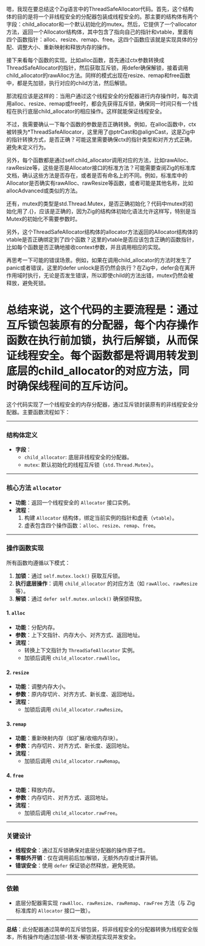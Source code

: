 嗯，我现在要总结这个Zig语言中的ThreadSafeAllocator代码。首先，这个结构体的目的是将一个非线程安全的分配器包装成线程安全的。那主要的结构体有两个字段：child_allocator和一个默认初始化的mutex。然后，它提供了一个allocator方法，返回一个Allocator结构体，其中包含了指向自己的指针和vtable，里面有四个函数指针：alloc、resize、remap、free。这四个函数应该就是实现具体的分配、调整大小、重新映射和释放内存的操作。

接下来看每个函数的实现。比如alloc函数，首先通过ctx参数转换成ThreadSafeAllocator的指针，然后获取互斥锁，用defer确保解锁，接着调用child_allocator的rawAlloc方法。同样的模式出现在resize、remap和free函数中，都是先加锁，执行对应的child方法，然后解锁。

那流程应该是这样的：当用户通过这个线程安全的分配器进行内存操作时，每次调用alloc、resize、remap或free时，都会先获得互斥锁，确保同一时间只有一个线程在执行底层child_allocator的相应操作。这样就能保证线程安全。

不过，我需要确认一下每个函数的参数是否正确转换。例如，在alloc函数中，ctx被转换为*ThreadSafeAllocator，这里用了@ptrCast和@alignCast，这是Zig中的指针转换方式，是否正确？可能这里需要确保ctx的指针类型和对齐方式正确，避免未定义行为。

另外，每个函数都是通过self.child_allocator调用对应的方法，比如rawAlloc、rawResize等，这些是否是Allocator接口的标准方法？可能需要查阅Zig的标准库文档，确认这些方法是否存在，或者是否有命名上的不同。例如，标准库中的Allocator是否确实有rawAlloc、rawResize等函数，或者可能是其他名称，比如allocAdvanced或类似的方法。

还有，mutex的类型是std.Thread.Mutex，是否正确初始化？代码中mutex的初始化用了.{}，应该是正确的，因为Zig的结构体初始化语法允许这样写，特别是当Mutex的初始化不需要参数时。

另外，这个ThreadSafeAllocator结构体的allocator方法返回的Allocator结构体的vtable是否正确绑定到了四个函数？这里的vtable是否应该包含正确的函数指针，比如每个函数是否正确地接收context参数，并且调用相应的实现。

再思考一下可能的错误场景。例如，如果在调用child_allocator的方法时发生了panic或者错误，这里的defer unlock是否仍然会执行？在Zig中，defer会在离开作用域时执行，无论是否发生错误，所以即使child的方法出错，mutex仍然会被释放，避免死锁。

总结来说，这个代码的主要流程是：通过互斥锁包装原有的分配器，每个内存操作函数在执行前加锁，执行后解锁，从而保证线程安全。每个函数都是将调用转发到底层的child_allocator的对应方法，同时确保线程间的互斥访问。
================================================
这个代码实现了一个线程安全的内存分配器，通过互斥锁封装原有的非线程安全分配器。主要函数流程如下：

---

### **结构体定义**
- **字段**：
  - `child_allocator`: 底层非线程安全的分配器。
  - `mutex`: 默认初始化的线程互斥锁（`std.Thread.Mutex`）。

---

### **核心方法 `allocator`**
- **功能**：返回一个线程安全的 `Allocator` 接口实例。
- **流程**：
  1. 构建 `Allocator` 结构体，绑定当前实例的指针和虚表（`vtable`）。
  2. 虚表包含四个操作函数：`alloc`、`resize`、`remap`、`free`。

---

### **操作函数实现**
所有函数均遵循以下模式：
1. **加锁**：通过 `self.mutex.lock()` 获取互斥锁。
2. **执行底层操作**：调用 `child_allocator` 的对应方法（如 `rawAlloc`、`rawResize` 等）。
3. **解锁**：通过 `defer self.mutex.unlock()` 确保锁释放。

#### **1. `alloc`**
- **功能**：分配内存。
- **参数**：上下文指针、内存大小、对齐方式、返回地址。
- **流程**：
  - 转换上下文指针为 `ThreadSafeAllocator` 实例。
  - 加锁后调用 `child_allocator.rawAlloc`。

#### **2. `resize`**
- **功能**：调整内存大小。
- **参数**：原内存切片、对齐方式、新长度、返回地址。
- **流程**：
  - 加锁后调用 `child_allocator.rawResize`。

#### **3. `remap`**
- **功能**：重新映射内存（如扩展/收缩内存块）。
- **参数**：内存切片、对齐方式、新长度、返回地址。
- **流程**：
  - 加锁后调用 `child_allocator.rawRemap`。

#### **4. `free`**
- **功能**：释放内存。
- **参数**：内存切片、对齐方式、返回地址。
- **流程**：
  - 加锁后调用 `child_allocator.rawFree`。

---

### **关键设计**
- **线程安全**：通过互斥锁确保对底层分配器的操作原子性。
- **零额外开销**：仅在调用前后加/解锁，无额外内存或计算开销。
- **错误安全**：使用 `defer` 保证锁必然释放，避免死锁。

---

### **依赖**
- 底层分配器需实现 `rawAlloc`、`rawResize`、`rawRemap`、`rawFree` 方法（与 Zig 标准库的 `Allocator` 接口一致）。

---

**总结**：此分配器通过简单的互斥锁包装，将非线程安全的分配器转换为线程安全版本，所有操作均通过加锁-转发-解锁流程实现并发安全。